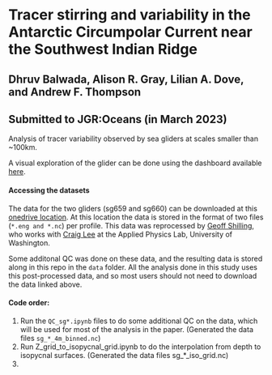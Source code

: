 # Tracer stirring and variability in the Antarctic Circumpolar Current near the Southwest Indian Ridge
## Dhruv Balwada, Alison R. Gray, Lilian A. Dove, and Andrew F. Thompson
## Submitted to JGR:Oceans (in March 2023)

Analysis of tracer variability observed by sea gliders at scales smaller than ~100km.

A visual exploration of the glider can be done using the dashboard available [here](https://earthcube2021.github.io/ec21_book/notebooks/ec21_balwada_etal/README.html#). 


#### Accessing the datasets
The data for the two gliders (sg659 and sg660) can be downloaded at this [onedrive location](https://1drv.ms/u/s!AkfrsYYvKEb5jq8FmP18PQqkkwnStA?e=ATqUoL). At this location the data is stored in the format of two files (`*.eng and *.nc`) per profile. This data was reprocessed by [Geoff Shilling](https://apl.uw.edu/people/profile.php?last_name=Shilling&first_name=Geoff), who works with [Craig Lee](https://apl.uw.edu/people/profile.php?last_name=Lee&first_name=Craig) at the Applied Physics Lab, University of Washington.  

Some additonal QC was done on these data, and the resulting data is stored along in this repo in the `data` folder. All the analysis done in this study uses this post-processed data, and so most users should not need to download the data linked above. 


#### Code order: 
1. Run the `QC_sg*.ipynb` files to do some additional QC on the data, which will be used for most of the analysis in the paper. (Generated the data files `sg_*_4m_binned.nc`)
2. Run Z_grid_to_isopycnal_grid.ipynb to do the interpolation from depth to isopycnal surfaces. (Generated the data files sg_*_iso_grid.nc)
3.
